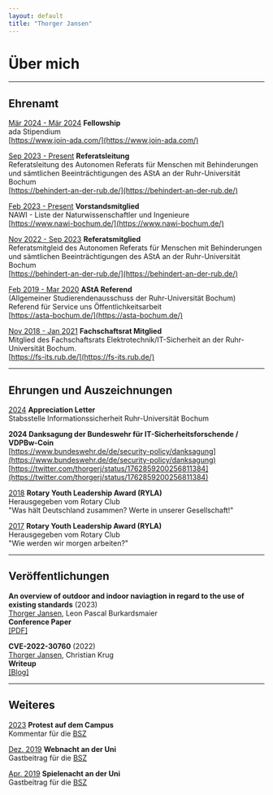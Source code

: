 ```yaml
---
layout: default
title: "Thorger Jansen"
---
```


# Über mich

---

## Ehrenamt

<u>Mär 2024 - Mär 2024</u> <b>Fellowship </b>   
ada Stipendium  
[https://www.join-ada.com/](https://www.join-ada.com/)

<u>Sep 2023 - Present</u> <b>Referatsleitung</b>   
Referatsleitung des Autonomen Referats für Menschen mit Behinderungen und sämtlichen Beeinträchtigungen des
AStA an der Ruhr-Universität Bochum  
[https://behindert-an-der-rub.de/](https://behindert-an-der-rub.de/)

<u>Feb 2023 - Present</u> <b>Vorstandsmitglied</b>  
NAWI - Liste der Naturwissenschaftler und Ingenieure  
[https://www.nawi-bochum.de/](https://www.nawi-bochum.de/)

<u>Nov 2022 - Sep 2023</u> <b>Referatsmitglied</b>  
Referatsmitgleid des Autonomen Referats für Menschen mit Behinderungen und sämtlichen Beeinträchtigungen des
AStA an der Ruhr-Universität Bochum  
[https://behindert-an-der-rub.de/](https://behindert-an-der-rub.de/)

<u>Feb 2019 - Mar 2020</u> <b>AStA Referend</b>  
(Allgemeiner Studierendenausschuss der Ruhr-Universität Bochum)  
Referend für Service uns Öffentlichkeitsarbeit  
[https://asta-bochum.de/](https://asta-bochum.de/)
 
<u>Nov 2018 - Jan 2021</u> <b>Fachschaftsrat Mitglied</b>  
Mitglied des Fachschaftsrats Elektrotechnik/IT-Sicherheit an der Ruhr-Universität Bochum.  
[https://fs-its.rub.de/](https://fs-its.rub.de/)

---

## Ehrungen und Auszeichnungen

<u>2024</u> <b>Appreciation Letter</b>  
Stabsstelle Informationssicherheit Ruhr-Universität Bochum

<b>2024 Danksagung der Bundeswehr für IT-Sicherheitsforschende / VDPBw-Coin</b>  
[https://www.bundeswehr.de/de/security-policy/danksagung](https://www.bundeswehr.de/de/security-policy/danksagung)  
[https://twitter.com/thorgerj/status/1762859200256811384](https://twitter.com/thorgerj/status/1762859200256811384)

<u>2018</u> <b>Rotary Youth Leadership Award (RYLA)</b>  
Herausgegeben vom Rotary Club  
"Was hält Deutschland zusammen? Werte in unserer Gesellschaft!"

<u>2017</u> <b>Rotary Youth Leadership Award (RYLA)</b>  
Herausgegeben vom Rotary Club  
"Wie werden wir morgen arbeiten?"

---

## Veröffentlichungen

**An overview of outdoor and indoor naviagtion in regard to the use of existing standards** (2023)  
<u>Thorger Jansen</u>, Leon Pascal Burkardsmaier   
**Conference Paper**  
[[PDF]](https://hss-opus.ub.ruhr-uni-bochum.de/opus4/frontdoor/index/index/docId/10121)


**CVE-2022-30760** (2022)  
<u>Thorger Jansen</u>, Christian Krug   
**Writeup**  
[[Blog]](https://homepage.ruhr-uni-bochum.de/Christian.Krug-q97/CVE-2022-30760.html)

---

## Weiteres

<u>2023</u> <b>Protest auf dem Campus</b>  
Kommentar für die [BSZ](https://www.bszonline.de/wp-content/uploads/2023/10/bsz-1390.pdf)

<u>Dez. 2019</u> <b>Webnacht an der Uni</b>  
Gastbeitrag für die [BSZ](https://www.bszonline.de/2019/12/05/webnacht-der-uni/)

<u>Apr. 2019</u> <b>Spielenacht an der Uni</b>  
Gastbeitrag für die [BSZ](https://www.bszonline.de/2019/04/29/spielenacht-der-uni/)